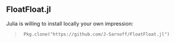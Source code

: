 ## FloatFloat.jl



Julia is willing to install locally your own impression:  
>      Pkg.clone("https://github.com/J-Sarnoff/FloatFloat.jl")        
